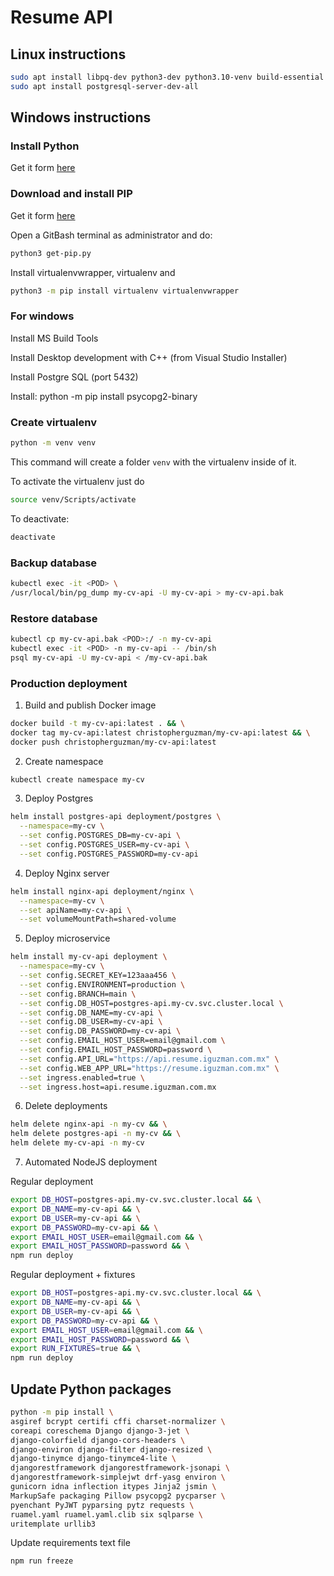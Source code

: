 # Resume API

## Linux instructions

```sh
sudo apt install libpq-dev python3-dev python3.10-venv build-essential python-setuptools python3-distutils
sudo apt install postgresql-server-dev-all
```

## Windows instructions

### Install Python

Get it form [here](https://www.python.org/downloads/)

### Download and install PIP

Get it form [here](https://bootstrap.pypa.io/get-pip.py)

Open a GitBash terminal as administrator and do:

```sh
python3 get-pip.py
```

Install virtualenvwrapper, virtualenv and

```sh
python3 -m pip install virtualenv virtualenvwrapper
```

### For windows

Install MS Build Tools

Install Desktop development with C++ (from Visual Studio Installer)

Install Postgre SQL (port 5432)

Install: python -m pip install psycopg2-binary

### Create virtualenv

```sh
python -m venv venv
```

This command will create a folder `venv` with the virtualenv inside of it.

To activate the virtualenv just do

```sh
source venv/Scripts/activate
```

To deactivate:

```sh
deactivate
```

### Backup database

```sh
kubectl exec -it <POD> \
/usr/local/bin/pg_dump my-cv-api -U my-cv-api > my-cv-api.bak
```

### Restore database

```sh
kubectl cp my-cv-api.bak <POD>:/ -n my-cv-api
kubectl exec -it <POD> -n my-cv-api -- /bin/sh
psql my-cv-api -U my-cv-api < /my-cv-api.bak
```

### Production deployment

1. Build and publish Docker image

```sh
docker build -t my-cv-api:latest . && \
docker tag my-cv-api:latest christopherguzman/my-cv-api:latest && \
docker push christopherguzman/my-cv-api:latest
```

2. Create namespace

```sh
kubectl create namespace my-cv
```

3. Deploy Postgres

```sh
helm install postgres-api deployment/postgres \
  --namespace=my-cv \
  --set config.POSTGRES_DB=my-cv-api \
  --set config.POSTGRES_USER=my-cv-api \
  --set config.POSTGRES_PASSWORD=my-cv-api
```

4. Deploy Nginx server

```sh
helm install nginx-api deployment/nginx \
  --namespace=my-cv \
  --set apiName=my-cv-api \
  --set volumeMountPath=shared-volume
```

5. Deploy microservice

```sh
helm install my-cv-api deployment \
  --namespace=my-cv \
  --set config.SECRET_KEY=123aaa456 \
  --set config.ENVIRONMENT=production \
  --set config.BRANCH=main \
  --set config.DB_HOST=postgres-api.my-cv.svc.cluster.local \
  --set config.DB_NAME=my-cv-api \
  --set config.DB_USER=my-cv-api \
  --set config.DB_PASSWORD=my-cv-api \
  --set config.EMAIL_HOST_USER=email@gmail.com \
  --set config.EMAIL_HOST_PASSWORD=password \
  --set config.API_URL="https://api.resume.iguzman.com.mx" \
  --set config.WEB_APP_URL="https://resume.iguzman.com.mx" \
  --set ingress.enabled=true \
  --set ingress.host=api.resume.iguzman.com.mx
```

6. Delete deployments

```sh
helm delete nginx-api -n my-cv && \
helm delete postgres-api -n my-cv && \
helm delete my-cv-api -n my-cv
```

7. Automated NodeJS deployment

Regular deployment

```sh
export DB_HOST=postgres-api.my-cv.svc.cluster.local && \
export DB_NAME=my-cv-api && \
export DB_USER=my-cv-api && \
export DB_PASSWORD=my-cv-api && \
export EMAIL_HOST_USER=email@gmail.com && \
export EMAIL_HOST_PASSWORD=password && \
npm run deploy
```

Regular deployment + fixtures

```sh
export DB_HOST=postgres-api.my-cv.svc.cluster.local && \
export DB_NAME=my-cv-api && \
export DB_USER=my-cv-api && \
export DB_PASSWORD=my-cv-api && \
export EMAIL_HOST_USER=email@gmail.com && \
export EMAIL_HOST_PASSWORD=password && \
export RUN_FIXTURES=true && \
npm run deploy
```

## Update Python packages

```sh
python -m pip install \
asgiref bcrypt certifi cffi charset-normalizer \
coreapi coreschema Django django-3-jet \
django-colorfield django-cors-headers \
django-environ django-filter django-resized \
django-tinymce django-tinymce4-lite \
djangorestframework djangorestframework-jsonapi \
djangorestframework-simplejwt drf-yasg environ \
gunicorn idna inflection itypes Jinja2 jsmin \
MarkupSafe packaging Pillow psycopg2 pycparser \
pyenchant PyJWT pyparsing pytz requests \
ruamel.yaml ruamel.yaml.clib six sqlparse \
uritemplate urllib3
```

Update requirements text file

```sh
npm run freeze
```
